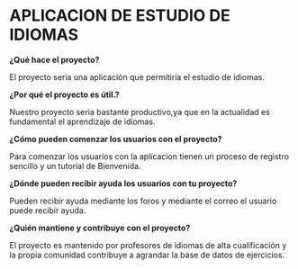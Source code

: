 # APLICACION DE ESTUDIO DE IDIOMAS

**¿Qué hace el proyecto?**

El proyecto seria una aplicación que permitiria el estudio de idiomas.

**¿Por qué el proyecto es útil.?**

Nuestro proyecto seria bastante productivo,ya que en la actualidad es fundamental el aprendizaje de idiomas.

**¿Cómo pueden comenzar los usuarios con el proyecto?**

Para comenzar los usuarios con la aplicacion tienen un proceso de registro sencillo y un tutorial de Bienvenida.

**¿Dónde pueden recibir ayuda los usuarios con tu proyecto?**

Pueden recibir ayuda mediante los foros y mediante el correo el usuario puede recibir ayuda. 

**¿Quién mantiene y contribuye con el proyecto?**

El proyecto es mantenido por profesores de idiomas de alta cualificación y la propia comunidad contribuye a 
agrandar la base de datos de ejercicios.
